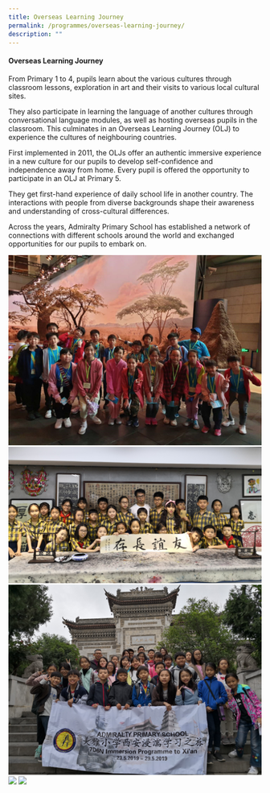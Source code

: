 ```yaml
---
title: Overseas Learning Journey
permalink: /programmes/overseas-learning-journey/
description: ""
---
```

#### Overseas Learning Journey

From Primary 1 to 4, pupils learn about the various cultures through classroom lessons, exploration in art and their visits to various local cultural sites.

They also participate in learning the language of another cultures through conversational language modules, as well as hosting overseas pupils in the classroom. This culminates in an Overseas Learning Journey (OLJ) to experience the cultures of neighbouring countries.

First implemented in 2011, the OLJs offer an authentic immersive experience in a new culture for our pupils to develop self-confidence and independence away from home. Every pupil is offered the opportunity to participate in an OLJ at Primary 5.

They get first-hand experience of daily school life in another country. The interactions with people from diverse backgrounds shape their awareness and understanding of cross-cultural differences.

Across the years, Admiralty Primary School has established a network of connections with different schools around the world and exchanged opportunities for our pupils to embark on.

![](/images/OLJ-1.jpg)
![](/images/OLJ-2.jpg)
![](/images/OLJ-3.jpg)
![](/images/OLJ-4.png)
![](/images/OLJ-5.jpg)